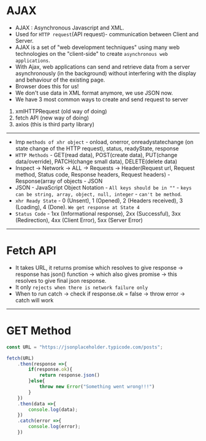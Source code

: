 # AJAX

* AJAX : Asynchronous Javascript and XML.
* Used for `HTTP request`(API request)- communication between Client and Server.
* AJAX is a set of "web development techniques" using many web technologies on the "client-side" to create `asynchronous web applications`. 
* With Ajax, web applications can send and retrieve data from a server asynchronously (in the background) without interfering with the display and behaviour of the existing page.
* Browser does this for us!
* We don't use data in XML format anymore, we use JSON now. 
* We have 3 most common ways to create and send request to server
1. xmlHTTPRequest (old way of doing)
2. fetch API (new way of doing)
3. axios (this is third party library)
---
* Imp `methods of xhr object` - onload, onerror, onreadystatechange (on state change of the HTTP request), status, readyState, response
* `HTTP Methods` - GET(read data), POST(create data), PUT(change data/override), PATCH(change small data), DELETE(delete data)
* Inspect -> Network -> ALL -> Requests -> Header(Request url, Request method, Status code, Response headers, Request headers) - Response(array of objects - JSON
* JSON - JavaScript Object Notation - `All keys should be in ""` - `keys can be string, array, object, null, integer` - `can't be method`.
* `xhr Ready State` - 0 (Unsent), 1 (Opened), 2 (Headers received), 3 (Loading), 4 (Done). `We get response at State 4`
* `Status Code` - 1xx (Informational response), 2xx (Successful), 3xx (Redirection), 4xx (Client Error), 5xx (Server Error)
---
# Fetch API 
* It takes URL, it returns promise which resolves to give response -> response has json() function -> which also gives promise -> this resolves to give final json response.
* It only `rejects when there is network failure only`
* When to run catch -> check if response.ok = false -> throw error -> catch will work
---
# GET Method
```js
const URL = "https://jsonplaceholder.typicode.com/posts"; 

fetch(URL)
    .then(response =>{  
        if(response.ok){
            return response.json()
        }else{
            throw new Error("Something went wrong!!!")
        }
    })
    .then(data =>{
        console.log(data);
    })
    .catch(error =>{
        console.log(error);
    })
```
